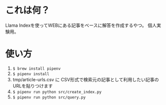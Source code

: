 # これは何？

Llama Indexを使ってWEBにある記事をベースに解答を作成するやつ。
個人実験用。

# 使い方

1. `$ brew install pipenv`
1. `$ pipenv install`
1. tmp/article-urls.csv に CSV形式で検索元の記事として利用したい記事のURLを貼りつけます
1. `$ pipenv run python src/create_index.py`
1. `$ pipenv run python src/query.py`
